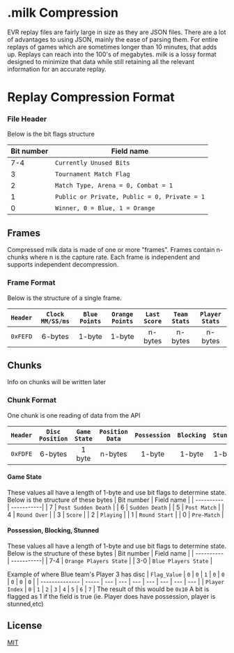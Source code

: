 # .milk Compression
EVR replay files are fairly large in size as they are JSON files. There are a lot of advantages to using JSON, mainly the ease of parsing them. For entire replays of games which are sometimes longer than 10 minutes, that adds up. Replays can reach into the 100's of megabytes. milk is a lossy format designed to minimize that data while still retaining all the relevant information for an accurate replay.

# Replay Compression Format
### File Header
Below is the bit flags structure

| Bit number | Field name |
| ---------- | -----------|
| 7-4       | `Currently Unused Bits` |
| 3       | `Tournament Match Flag` |
| 2       | `Match Type, Arena = 0, Combat = 1`  |
| 1       | `Public or Private, Public = 0, Private = 1` |
| 0       | `Winner, 0 = Blue, 1 = Orange` |

## Frames
Compressed milk data is made of one or more "frames". Frames contain n-chunks where n is the capture rate.
Each frame is independent and supports independent decompression.

### Frame Format
Below is the structure of a single frame.

| `Header` | `Clock MM/SS/ms` | `Blue Points` | `Orange Points` | `Last Score` | `Team Stats` | `Player Stats` |
|:--------:|:----------------:|:-------------:|:---------------:|:------------:|:------------:|:--------------:|
| `0xFEFD` |     6-bytes      |     1-byte    |     1-byte      |   n-bytes    |    n-bytes   |     n-bytes    |

## Chunks
Info on chunks will be written later

### Chunk Format
One chunk is one reading of data from the API

| `Header` | `Disc Position` |`Game State`| `Position Data` | `Possession` | `Blocking` | `Stunned` |
|:--------:|:---------------:|:----------:|:---------------:|:------------:|:----------:|:---------:|
| `0xFDFE` |     6-bytes     |   1 byte   |     n-bytes     |    1-byte    |   1-byte   |  1-byte   |

#### Game State
These values all have a length of 1-byte and use bit flags to determine state.
Below is the structure of these bytes
| Bit number | Field name |
| ---------- | -----------|
| 7       | `Post Sudden Death` |
| 6       | `Sudden Death`  |
| 5       | `Post Match`    |
| 4       | `Round Over`    |
| 3       | `Score`         |
| 2       | `Playing`       |
| 1       | `Round Start`   |
| 0       | `Pre-Match`     |

#### Possession, Blocking, Stunned
These values all have a length of 1-byte and use bit flags to determine state.
Below is the structure of these bytes
| Bit number | Field name |
| ---------- | -----------|
| 7-4        | `Orange Players State` |
| 3-0        | `Blue Players State`   |

Example of where Blue team's Player 3 has disc
|  `Flag_Value`  |   `0`   |  `0`  |  `1`  |  `0`  |  `0`  |  `0`  |  `0`  |  `0`  |
| -------------- | ----- | --- | --- | --- | --- | --- | --- | --- |
| `Player Index` |   `0`   |  `1`  |  `2`  |  `3`  |  `4`  |  `5`  |  `6`  |  `7`  |
The result of this would be `0x10`
A bit is flagged as 1 if the field is true (ie. Player does have possession, player is stunned,etc)

## License
[MIT](https://choosealicense.com/licenses/mit/)
